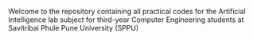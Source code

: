 Welcome to the repository containing all practical codes for the Artificial Intelligence lab subject for third-year Computer Engineering students at Savitribai Phule Pune University (SPPU)
